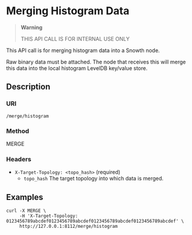 # Merging Histogram Data

> **Warning**
>
> THIS API CALL IS FOR INTERNAL USE ONLY

This API call is for merging histogram data into a Snowth node.

Raw binary data must be attached. The node that receives this will merge
this data into the local histogram LevelDB key/value store.

## Description

### URI

`/merge/histogram`

### Method

MERGE

### Headers

 * `X-Target-Topology: <topo_hash>` (required)
   * `topo_hash` The target topology into which data is merged.

## Examples

```
curl -X MERGE \
     -H 'X-Target-Topology: 0123456789abcdef0123456789abcdef0123456789abcdef0123456789abcdef' \
     http://127.0.0.1:8112/merge/histogram
```
